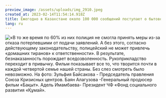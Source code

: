 ```yaml
---
preview_image: /assets/uploads/img_2910.jpeg
created_at: 2023-02-14T11:54:14.918Z
title: Ежегодно в Казахстане около 100 000 сообщений поступает о бытовом насилии.
lang: ru
---
```

![«В то же время по 60% из них полиция не смогла принять меры из-за отказа потерпевшими от подачи заявлений. А без этого, согласно действующему законодательству, полицейский не может привлечь «домашних тиранов» к ответственности».  В результате, безнаказанность порождает вседозволенность. Рукоприкладство переходит в привычку.  Фильм показывает все то, что творится почти в каждой четвертой семье нашей страны. Без слез смотреть было невозможно.   На фото: Зульфия Байсакова - Председатель правления Союза Кризисных центров.   Баян Алагузова -Генеральный продюсер фильм «Бақыт».  Адель Имамбаева- Президент ЧФ «Фонд социального развития «Құмай». ](/assets/uploads/img_2915.jpeg)